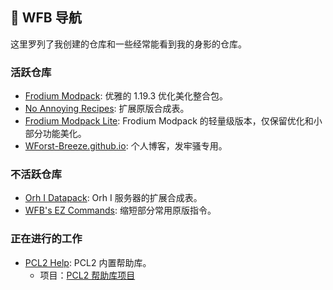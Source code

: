 ## 🧭 WFB 导航 
这里罗列了我创建的仓库和一些经常能看到我的身影的仓库。

### 活跃仓库
- [Frodium Modpack](https://github.com/WForst-Breeze/Frodium-Modpack): 优雅的 1.19.3 优化美化整合包。
- [No Annoying Recipes](https://github.com/WForst-Breeze/NoAnnoyingRecipes): 扩展原版合成表。
- [Frodium Modpack Lite](https://github.com/Scandium-Studio/Frodium-Modpack-Lite): Frodium Modpack 的轻量级版本，仅保留优化和小部分功能美化。
- [WForst-Breeze.github.io](https://github.com/WForst-Breeze/WForst-Breeze.github.io): 个人博客，发牢骚专用。

### 不活跃仓库
- [Orh I Datapack](https://github.com/WForst-Breeze/Orh-I-Datapack): Orh I 服务器的扩展合成表。
- [WFB's EZ Commands](https://github.com/WForst-Breeze/glassplus-developerkit): 缩短部分常用原版指令。

### 正在进行的工作
- [PCL2 Help](https://github.com/WForst-Breeze/PCL2Help): PCL2 内置帮助库。 
     - 项目：[PCL2 帮助库项目](https://github.com/users/WForst-Breeze/projects/3)
